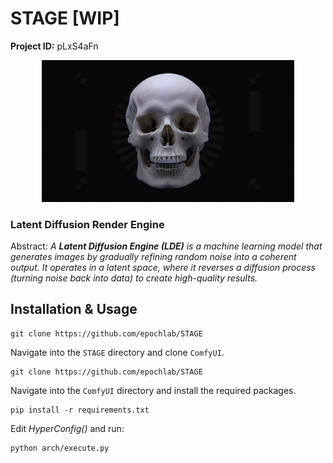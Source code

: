 # STAGE [WIP]

**Project ID:** pLxS4aFn

<div align="center">
<picture>
  <img alt="witness logo" src="sample.png" width="80%" height="80%">
</picture>
</div>

### Latent Diffusion Render Engine
Abstract: *A **Latent Diffusion Engine (LDE)** is a machine learning model that generates images by gradually refining random noise into a coherent output. It operates in a latent space, where it reverses a diffusion process (turning noise back into data) to create high-quality results.*

## Installation & Usage

    git clone https://github.com/epochlab/STAGE

Navigate into the `STAGE` directory and clone `ComfyUI`.

    git clone https://github.com/epochlab/STAGE

Navigate into the `ComfyUI` directory and install the required packages.

```
pip install -r requirements.txt
```

Edit *HyperConfig()* and run:
```
python arch/execute.py
```